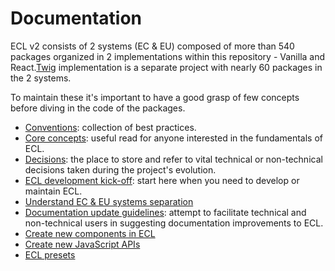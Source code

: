 # Documentation

ECL v2 consists of 2 systems (EC & EU) composed of more than 540 packages organized in 2 implementations within this repository - Vanilla and React.[Twig](https://github.com/ec-europa/ecl-twig) implementation is a separate project with nearly 60 packages in the 2 systems.

To maintain these it's important to have a good grasp of few concepts before diving in the code of the packages.

- [Conventions](./conventions/README.md): collection of best practices.
- [Core concepts](core-concepts.md): useful read for anyone interested in the fundamentals of ECL.
- [Decisions](./decisions/README.md): the place to store and refer to vital technical or non-technical decisions taken during the project's evolution.
- [ECL development kick-off](developers-start-here.md): start here when you need to develop or maintain ECL.
- [Understand EC & EU systems separation](ec-eu-systems.md)
- [Documentation update guidelines](update-documentation.md): attempt to facilitate technical and non-technical users in suggesting documentation improvements to ECL.
- [Create new components in ECL](create-new-component.md)
- [Create new JavaScript APIs](javascript.md)
- [ECL presets](presets.md)
